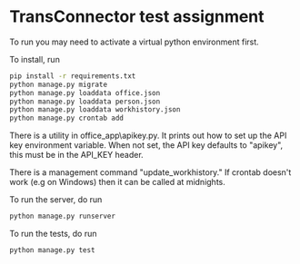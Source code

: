 # TransConnector test assignment

To run you may need to activate a virtual python environment first.

To install, run
``` bash
pip install -r requirements.txt
python manage.py migrate
python manage.py loaddata office.json
python manage.py loaddata person.json
python manage.py loaddata workhistory.json
python manage.py crontab add
```

There is a utility in office_app\apikey.py.
It prints out how to set up the API key environment variable.
When not set, the API key defaults to "apikey", this must be in the API_KEY header.

There is a management command "update_workhistory." If crontab doesn't work (e.g on Windows)
then it can be called at midnights.

To run the server, do
run 
``` bash
python manage.py runserver
```

To run the tests, do
run 
``` bash
python manage.py test
```



